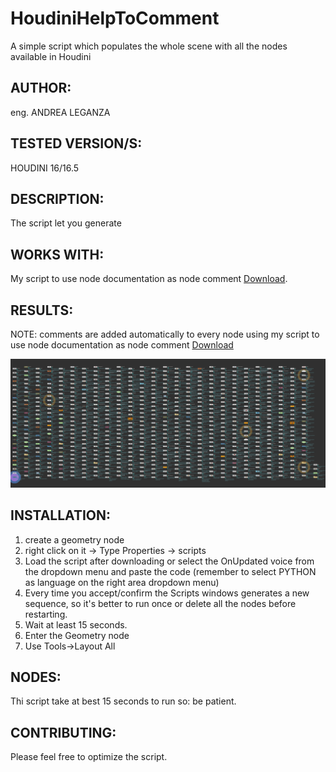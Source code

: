 # HoudiniHelpToComment
A simple script which populates the whole scene with all the nodes available in Houdini

## AUTHOR: ## 
eng. ANDREA LEGANZA

## TESTED VERSION/S: ## 
HOUDINI 16/16.5

## DESCRIPTION: ## 
The script let you generate 

## WORKS WITH: ##
My script to use node documentation as node comment [Download](https://github.com/Neogene/HoudiniHelpToComment).

## RESULTS: ##
NOTE: comments are added automatically to every node using my script to use node documentation as node comment [Download](https://github.com/Neogene/HoudiniHelpToComment)

![Script result](https://github.com/Neogene/HoudiniGenerateAllNodes/blob/master/result.png)

## INSTALLATION: ##
1. create a geometry node
2. right click on it -> Type Properties -> scripts
3. Load the script after downloading or select the OnUpdated voice from the dropdown menu and paste the code (remember to select PYTHON as language on the right area dropdown menu)
4. Every time you accept/confirm the Scripts windows generates a new sequence, so it's better to run once or delete all the nodes before restarting.
5. Wait at least 15 seconds.
6. Enter the Geometry node
7. Use Tools->Layout All

## NODES: ##
Thi script take at best 15 seconds to run so: be patient.

## CONTRIBUTING: ##
Please feel free to optimize the script. 